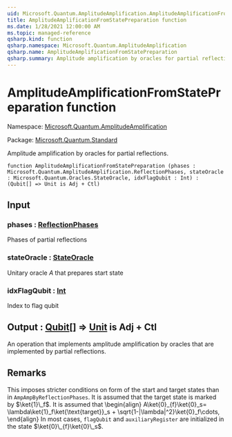 ```yaml
---
uid: Microsoft.Quantum.AmplitudeAmplification.AmplitudeAmplificationFromStatePreparation
title: AmplitudeAmplificationFromStatePreparation function
ms.date: 1/28/2021 12:00:00 AM
ms.topic: managed-reference
qsharp.kind: function
qsharp.namespace: Microsoft.Quantum.AmplitudeAmplification
qsharp.name: AmplitudeAmplificationFromStatePreparation
qsharp.summary: Amplitude amplification by oracles for partial reflections.
---
```


# AmplitudeAmplificationFromStatePreparation function

Namespace: [Microsoft.Quantum.AmplitudeAmplification](xref:Microsoft.Quantum.AmplitudeAmplification)

Package: [Microsoft.Quantum.Standard](https://nuget.org/packages/Microsoft.Quantum.Standard)


Amplitude amplification by oracles for partial reflections.

```qsharp
function AmplitudeAmplificationFromStatePreparation (phases : Microsoft.Quantum.AmplitudeAmplification.ReflectionPhases, stateOracle : Microsoft.Quantum.Oracles.StateOracle, idxFlagQubit : Int) : (Qubit[] => Unit is Adj + Ctl)
```


## Input

### phases : [ReflectionPhases](xref:Microsoft.Quantum.AmplitudeAmplification.ReflectionPhases)

Phases of partial reflections


### stateOracle : [StateOracle](xref:Microsoft.Quantum.Oracles.StateOracle)

Unitary oracle $A$ that prepares start state


### idxFlagQubit : [Int](xref:microsoft.quantum.lang-ref.int)

Index to flag qubit



## Output : [Qubit](xref:microsoft.quantum.lang-ref.qubit)[] => [Unit](xref:microsoft.quantum.lang-ref.unit)  is Adj + Ctl

An operation that implements amplitude amplification by oracles that areimplemented by partial reflections.

## Remarks

This imposes stricter conditions on form of the start and target states than in `AmpAmpByReflectionPhases`.It is assumed that the target state is marked by $\ket{1}\_f$.It is assumed that\begin{align}A\ket{0}\_{f}\ket{0}\_s= \lambda\ket{1}\_f\ket{\text{target}}\_s + \sqrt{1-|\lambda|^2}\ket{0}\_f\cdots,\end{align}In most cases, `flagQubit` and `auxiliaryRegister` are initialized in the state $\ket{0}\_{f}\ket{0}\_s$.